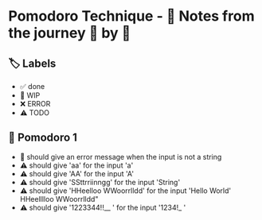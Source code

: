 # Pomodoro Technique - 📝 Notes from the journey 🍅 by 🍅


## 🏷️ Labels

- ✅ done
- 🚧 WIP
- ❌ ERROR
- ⚠ TODO

## 🍅 Pomodoro 1

* 🚧 should give an error message when the input is not a string
* ⚠ should give 'aa' for the input 'a'
* ⚠ should give 'AA' for the input 'A'
* ⚠ should give 'SSttrriinngg' for the input 'String'
* ⚠ should give 'HHeelloo WWoorrlldd' for the input 'Hello World' HHeelllloo  WWoorrlldd"
* ⚠ should give '1223344!!__  ' for the input '1234!_ '
